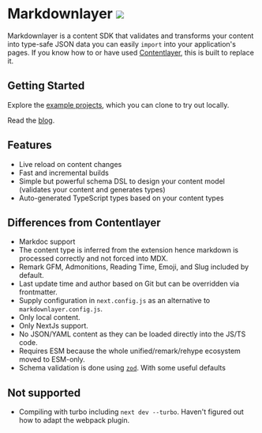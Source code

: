 # Markdownlayer [![](https://badgen.net/npm/v/markdownlayer)](https://www.npmjs.com/package/markdownlayer)

Markdownlayer is a content SDK that validates and transforms your content into type-safe JSON data you can easily `import` into your application's pages. If you know how to or have used [Contentlayer](https://github.com/contentlayerdev/contentlayer), this is built to replace it.

## Getting Started

Explore the [example projects](/examples), which you can clone to try out locally.

Read the [blog](https://maxwellweru.com/blog/2024/03/replacing-contentlayer-with-markdownlayer).

## Features

- Live reload on content changes
- Fast and incremental builds
- Simple but powerful schema DSL to design your content model (validates your content and generates types)
- Auto-generated TypeScript types based on your content types

## Differences from Contentlayer

- Markdoc support
- The content type is inferred from the extension hence markdown is processed correctly and not forced into MDX.
- Remark GFM, Admonitions, Reading Time, Emoji, and Slug included by default.
- Last update time and author based on Git but can be overridden via frontmatter.
- Supply configuration in `next.config.js` as an alternative to `markdownlayer.config.js`.
- Only local content.
- Only NextJs support.
- No JSON/YAML content as they can be loaded directly into the JS/TS code.
- Requires ESM because the whole unified/remark/rehype ecosystem moved to ESM-only.
- Schema validation is done using [`zod`](https://www.npmjs.com/package/zod). With some useful defaults

## Not supported

- Compiling with turbo including `next dev --turbo`. Haven't figured out how to adapt the webpack plugin.
